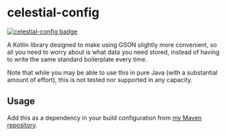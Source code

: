# celestial-config

[![celestial-config badge](https://maven.celestialfault.dev/api/badge/latest/snapshots/dev/celestialfault/celestial-config?color=40c14a&name=celestial-config&prefix=v)](https://maven.celestialfault.dev/)

A Kotlin library designed to make using GSON slightly more convenient, so all you need to worry about is what
data you need stored, instead of having to write the same standard boilerplate every time.

Note that while you may be able to use this in pure Java (with a substantial amount of effort), this is not tested
nor supported in any capacity.

## Usage

Add this as a dependency in your build configuration from [my Maven repository](https://maven.celestialfault.dev/).
